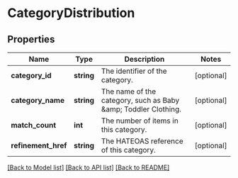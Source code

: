 # CategoryDistribution

## Properties
Name | Type | Description | Notes
------------ | ------------- | ------------- | -------------
**category_id** | **string** | The identifier of the category. | [optional] 
**category_name** | **string** | The name of the category, such as Baby &amp;amp; Toddler Clothing. | [optional] 
**match_count** | **int** | The number of items in this category. | [optional] 
**refinement_href** | **string** | The HATEOAS reference of this category. | [optional] 

[[Back to Model list]](../README.md#documentation-for-models) [[Back to API list]](../README.md#documentation-for-api-endpoints) [[Back to README]](../README.md)


